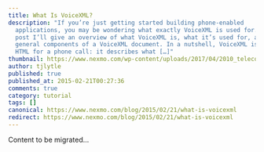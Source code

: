 ```yaml
---
title: What Is VoiceXML?
description: "If you’re just getting started building phone-enabled
  applications, you may be wondering what exactly VoiceXML is used for. In this
  post I’ll give an overview of what VoiceXML is, what it’s used for, and the
  general components of a VoiceXML document. In a nutshell, VoiceXML is like
  HTML for a phone call: it describes what […]"
thumbnail: https://www.nexmo.com/wp-content/uploads/2017/04/2010_telecomAPI.jpg
author: tjlytle
published: true
published_at: 2015-02-21T00:27:36
comments: true
category: tutorial
tags: []
canonical: https://www.nexmo.com/blog/2015/02/21/what-is-voicexml
redirect: https://www.nexmo.com/blog/2015/02/21/what-is-voicexml
---
```

Content to be migrated...